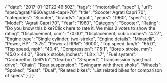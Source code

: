 {
    "date": "2017-01-12T22:46:50Z",
    "tags": [
        "motorbike",
        "spec"
    ],
    "url": "spec\/agrati\/1960\/agrati-capri-70",
    "title": "Scooter Agrati Capri 70",
    "categories": "Scooter",
    "brands": "agrati",
    "years": "1960",
    "spec": [
        {
            "Model": "Agrati Capri 70",
            "Year": "1960",
            "Category": "Scooter",
            "Rating": "Do you know this bike?Click here to rate it. We miss 2 votes to show the rating",
            "Displacement, ccm": "70.00",
            "Displacement, cubic inches": "4.27",
            "Engine type": "Single cylinder, two-stroke",
            "Engine details": "Minarelli",
            "Power, HP": "3.75",
            "Power at RPM": "6000",
            "Top speed, km\/h": "65.0",
            "Top speed, mph": "40.4",
            "Compression": "7.5:1",
            "Bore x stroke, mm": "45.0 x 44.0",
            "Bore x stroke, inches": "1.8 x 1.7",
            "Fuel system": "Carburettor. Dell?rto",
            "Gearbox": "3-speed",
            "Transmission type,final drive": "Chain",
            "Rear suspension": "Swingarm with three shoks",
            "Wheels": "Spoked",
            "Seat": "Dual",
            "Related bikes": "List related bikes for comparison of specs"
        }
    ]
}